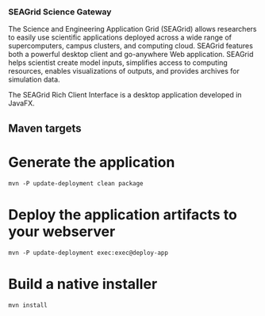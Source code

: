 ### SEAGrid Science Gateway

The Science and Engineering Application Grid (SEAGrid) allows researchers to easily use scientific applications deployed across a wide range of supercomputers, campus clusters, and computing cloud. SEAGrid features both a powerful desktop client and go-anywhere Web application. SEAGrid helps scientist create model inputs, simplifies access to computing resources, enables visualizations of outputs, and provides archives for simulation data.

The SEAGrid Rich Client Interface is a desktop application developed in JavaFX.

## Maven targets

# Generate the application

	mvn -P update-deployment clean package

# Deploy the application artifacts to your webserver

	mvn -P update-deployment exec:exec@deploy-app

# Build a native installer

	mvn install